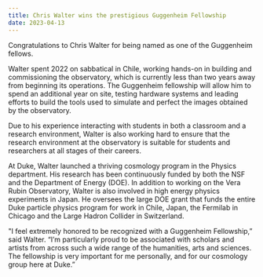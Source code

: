 ```yaml
---
title: Chris Walter wins the prestigious Guggenheim Fellowship
date: 2023-04-13
---
```


Congratulations to Chris Walter for being named as one of the Guggenheim fellows.

<!--more-->

Walter spent 2022 on sabbatical in Chile, working hands-on in building and commissioning the observatory, which is currently less than two years away from beginning its operations. The Guggenheim fellowship will allow him to spend an additional year on site, testing hardware systems and leading efforts to build the tools used to simulate and perfect the images obtained by the observatory.

Due to his experience interacting with students in both a classroom and a research environment, Walter is also working hard to ensure that the research environment at the observatory is suitable for students and researchers at all stages of their careers.

At Duke, Walter launched a thriving cosmology program in the Physics department. His research has been continuously funded by both the NSF and the Department of Energy (DOE). In addition to working on the Vera Rubin Observatory, Walter is also involved in high energy physics experiments in Japan. He oversees the large DOE grant that funds the entire Duke particle physics program for work in Chile, Japan, the Fermilab in Chicago and the Large Hadron Collider in Switzerland.

"I feel extremely honored to be recognized with a Guggenheim Fellowship,” said Walter. “I’m particularly proud to be associated with scholars and artists from across such a wide range of the humanities, arts and sciences. The fellowship is very important for me personally, and for our cosmology group here at Duke.”